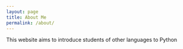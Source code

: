 ```yaml
---
layout: page
title: About Me
permalink: /about/
---
```


This website aims to introduce students of other languages to Python




